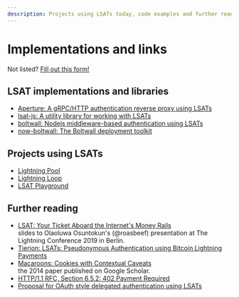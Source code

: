 ```yaml
---
description: Projects using LSATs today, code examples and further reading
---
```


# Implementations and links

Not listed? [Fill out this form!](https://docs.google.com/forms/d/e/1FAIpQLSdT6kP3oUzd6xWytkDcflU9byHcp8nP9IyYntm\_6wa9Cw6qqg/viewform)

## LSAT implementations and libraries <a href="#docs-internal-guid-835019d0-7fff-c5a5-1425-7948dcc6dd6f" id="docs-internal-guid-835019d0-7fff-c5a5-1425-7948dcc6dd6f"></a>

* ​[Aperture: A gRPC/HTTP authentication reverse proxy using LSATs](https://github.com/lightninglabs/aperture)​
* ​[lsat-js: A utility library for working with LSATs](https://github.com/Tierion/lsat-js)​
* ​[boltwall: Nodejs middleware-based authentication using LSATs](https://github.com/tierion/boltwall)​
* [now-boltwall: The Boltwall deployment toolkit](https://github.com/tierion/now-boltwall)

## Projects using LSATs

* [​Lightning Pool](../../lightning-network-tools/pool/)
* [Lightning Loop](../../lightning-network-tools/loop/)
* ​[LSAT Playground](https://lsat-playground.bucko.now.sh)​

## Further reading

* ​[LSAT: Your Ticket Aboard the Internet's Money Rails](https://docs.google.com/presentation/d/1QSm8tQs35-ZGf7a7a2pvFlSduH3mzvMgQaf-06Jjaow/edit#slide=id.p)​\
  slides to Olaoluwa Osuntokun's (@roasbeef) presentation at The Lightning Conference 2019 in Berlin.
* [Tierion: LSATs: Pseudonymous Authentication using Bitcoin Lightning Payments](https://medium.com/tierion/lsats-pseudonymous-authentication-using-bitcoin-lightning-payments-459e209b4b36)
* ​[Macaroons: Cookies with Contextual Caveats](https://research.google/pubs/pub41892/)​\
  the 2014 paper published on Google Scholar.
* ​[HTTP/1.1 RFC, Section 6.5.2: 402 Payment Required](https://tools.ietf.org/html/rfc7231#section-6.5.2)​
* ​[Proposal for OAuth style delegated authentication using LSATs](https://github.com/lightningnetwork/lnd/issues/288)
